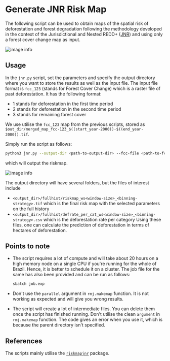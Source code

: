 # Generate JNR Risk Map

The following script can be used to obtain maps of the spatial risk of deforestation and forest degradation following the methodology developed in the context of the Jurisdictional and Nested REDD+ ([JNR](https://verra.org/project/jurisdictional-and-nested-redd-framework/)) and using only a forest cover change map as input.

![image info](./assets/fcc123.png)

## Usage

In the `jnr.py` script, set the parameters and specify the output directory where you want to store the results as well as the input file. The input file format is `fcc_123` (stands for Forest Cover Change) which is a raster file of past deforestation. It has the following format:
- 1 stands for deforestation in the first time period
- 2 stands for deforestation in the second time period
- 3 stands for remaining forest cover

We use utilise the `fcc_123` map from the previous scripts, stored as `$out_dir/merged_map_fcc-123_$((start_year-2000))-$((end_year-2000)).tif`.

Simply run the script as follows:

```bash
python3 jnr.py --output-dir <path-to-output-dir> --fcc-file <path-to-fcc-file> 
```

which will output the riskmap.

![image info](./assets/riskmap.png)

The output directory will have several folders, but the files of interest include 
- `<output_dir>/fullhist/riskmap_ws<window-size>_<binning-strategy>.tif` which is the final risk map with the selected parameters on the full history
- `<output_dir>/fullhist/defrate_per_cat_ws<window-size>_<binning-strategy>.csv` which is the deforestation rate per category
Using these files, one can calculate the prediction of deforestation in terms of hectares of deforestation.

## Points to note

- The script requires a lot of compute and will take about 20 hours on a high memory node on a single CPU if you're running for the whole of Brazil. Hence, it is better to schedule it on a cluster. The job file for the same has also been provided and can be run as follows:

  ```bash
  sbatch job.exp
  ```
- Don't use the `parallel` argument in `rmj.makemap` function. It is not working as expected and will give you wrong results.
- The script will create a lot of intermediate files. You can delete them once the script has finished running. Don't utilise the clean `argument` in `rmj.makemap` function. The code gives an error when you use it, which is because the parent directory isn't specified.

## References

The scripts mainly utilise the [`riskmapjnr`](https://github.com/ghislainv/riskmapjnr) package.